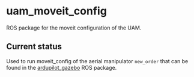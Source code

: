 # uam_moveit_config

ROS package for the moveit configuration of the UAM. 

## Current status

Used to run moveit_config of the aerial manipulator `new_order` that can be found in the
[ardupilot_gazebo](https://github.com/larics/ardupilot_gazebo/tree/fzoric/devel) ROS package. 



